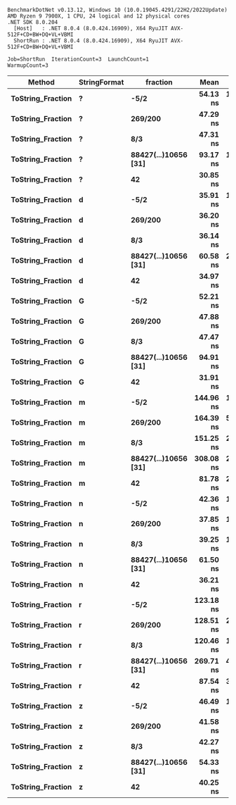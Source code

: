 ```

BenchmarkDotNet v0.13.12, Windows 10 (10.0.19045.4291/22H2/2022Update)
AMD Ryzen 9 7900X, 1 CPU, 24 logical and 12 physical cores
.NET SDK 8.0.204
  [Host]   : .NET 8.0.4 (8.0.424.16909), X64 RyuJIT AVX-512F+CD+BW+DQ+VL+VBMI
  ShortRun : .NET 8.0.4 (8.0.424.16909), X64 RyuJIT AVX-512F+CD+BW+DQ+VL+VBMI

Job=ShortRun  IterationCount=3  LaunchCount=1  
WarmupCount=3  

```
| Method            | StringFormat | fraction             | Mean      | Error     | StdDev   | Gen0   | Allocated |
|------------------ |------------- |--------------------- |----------:|----------:|---------:|-------:|----------:|
| **ToString_Fraction** | **?**            | **-5/2**                 |  **54.13 ns** | **14.341 ns** | **0.786 ns** | **0.0076** |     **128 B** |
| **ToString_Fraction** | **?**            | **269/200**              |  **47.29 ns** |  **2.191 ns** | **0.120 ns** | **0.0062** |     **104 B** |
| **ToString_Fraction** | **?**            | **8/3**                  |  **47.31 ns** |  **4.898 ns** | **0.268 ns** | **0.0057** |      **96 B** |
| **ToString_Fraction** | **?**            | **88427(...)10656 [31]** |  **93.17 ns** | **10.747 ns** | **0.589 ns** | **0.0281** |     **472 B** |
| **ToString_Fraction** | **?**            | **42**                   |  **30.85 ns** |  **7.407 ns** | **0.406 ns** | **0.0038** |      **64 B** |
| **ToString_Fraction** | **d**            | **-5/2**                 |  **35.91 ns** | **12.100 ns** | **0.663 ns** | **0.0134** |     **224 B** |
| **ToString_Fraction** | **d**            | **269/200**              |  **36.20 ns** |  **4.853 ns** | **0.266 ns** | **0.0138** |     **232 B** |
| **ToString_Fraction** | **d**            | **8/3**                  |  **36.14 ns** |  **3.777 ns** | **0.207 ns** | **0.0134** |     **224 B** |
| **ToString_Fraction** | **d**            | **88427(...)10656 [31]** |  **60.58 ns** | **24.908 ns** | **1.365 ns** | **0.0248** |     **416 B** |
| **ToString_Fraction** | **d**            | **42**                   |  **34.97 ns** |  **2.983 ns** | **0.163 ns** | **0.0134** |     **224 B** |
| **ToString_Fraction** | **G**            | **-5/2**                 |  **52.21 ns** |  **3.775 ns** | **0.207 ns** | **0.0076** |     **128 B** |
| **ToString_Fraction** | **G**            | **269/200**              |  **47.88 ns** |  **6.118 ns** | **0.335 ns** | **0.0062** |     **104 B** |
| **ToString_Fraction** | **G**            | **8/3**                  |  **47.47 ns** |  **8.131 ns** | **0.446 ns** | **0.0057** |      **96 B** |
| **ToString_Fraction** | **G**            | **88427(...)10656 [31]** |  **94.91 ns** |  **2.532 ns** | **0.139 ns** | **0.0281** |     **472 B** |
| **ToString_Fraction** | **G**            | **42**                   |  **31.91 ns** |  **5.641 ns** | **0.309 ns** | **0.0038** |      **64 B** |
| **ToString_Fraction** | **m**            | **-5/2**                 | **144.96 ns** | **15.575 ns** | **0.854 ns** | **0.0205** |     **344 B** |
| **ToString_Fraction** | **m**            | **269/200**              | **164.39 ns** | **54.475 ns** | **2.986 ns** | **0.0191** |     **320 B** |
| **ToString_Fraction** | **m**            | **8/3**                  | **151.25 ns** | **21.175 ns** | **1.161 ns** | **0.0176** |     **296 B** |
| **ToString_Fraction** | **m**            | **88427(...)10656 [31]** | **308.08 ns** | **20.890 ns** | **1.145 ns** | **0.0544** |     **912 B** |
| **ToString_Fraction** | **m**            | **42**                   |  **81.78 ns** | **20.518 ns** | **1.125 ns** | **0.0138** |     **232 B** |
| **ToString_Fraction** | **n**            | **-5/2**                 |  **42.36 ns** | **15.095 ns** | **0.827 ns** | **0.0157** |     **264 B** |
| **ToString_Fraction** | **n**            | **269/200**              |  **37.85 ns** | **10.019 ns** | **0.549 ns** | **0.0138** |     **232 B** |
| **ToString_Fraction** | **n**            | **8/3**                  |  **39.25 ns** | **19.791 ns** | **1.085 ns** | **0.0134** |     **224 B** |
| **ToString_Fraction** | **n**            | **88427(...)10656 [31]** |  **61.50 ns** |  **9.090 ns** | **0.498 ns** | **0.0248** |     **416 B** |
| **ToString_Fraction** | **n**            | **42**                   |  **36.21 ns** |  **4.913 ns** | **0.269 ns** | **0.0138** |     **232 B** |
| **ToString_Fraction** | **r**            | **-5/2**                 | **123.18 ns** |  **6.578 ns** | **0.361 ns** | **0.0176** |     **296 B** |
| **ToString_Fraction** | **r**            | **269/200**              | **128.51 ns** | **21.008 ns** | **1.152 ns** | **0.0167** |     **280 B** |
| **ToString_Fraction** | **r**            | **8/3**                  | **120.46 ns** | **13.945 ns** | **0.764 ns** | **0.0157** |     **264 B** |
| **ToString_Fraction** | **r**            | **88427(...)10656 [31]** | **269.71 ns** | **42.651 ns** | **2.338 ns** | **0.0491** |     **824 B** |
| **ToString_Fraction** | **r**            | **42**                   |  **87.54 ns** | **35.697 ns** | **1.957 ns** | **0.0134** |     **224 B** |
| **ToString_Fraction** | **z**            | **-5/2**                 |  **46.49 ns** | **12.220 ns** | **0.670 ns** | **0.0157** |     **264 B** |
| **ToString_Fraction** | **z**            | **269/200**              |  **41.58 ns** |  **8.176 ns** | **0.448 ns** | **0.0134** |     **224 B** |
| **ToString_Fraction** | **z**            | **8/3**                  |  **42.27 ns** |  **5.827 ns** | **0.319 ns** | **0.0134** |     **224 B** |
| **ToString_Fraction** | **z**            | **88427(...)10656 [31]** |  **54.33 ns** |  **2.069 ns** | **0.113 ns** | **0.0134** |     **224 B** |
| **ToString_Fraction** | **z**            | **42**                   |  **40.25 ns** |  **1.732 ns** | **0.095 ns** | **0.0138** |     **232 B** |
